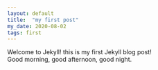 ```yaml
---
layout: default
title:  "my first post"
my_date: 2020-08-02
tags: first
---
```

Welcome to Jekyll! this is my first Jekyll blog post!  
Good morning, good afternoon, good night.  
